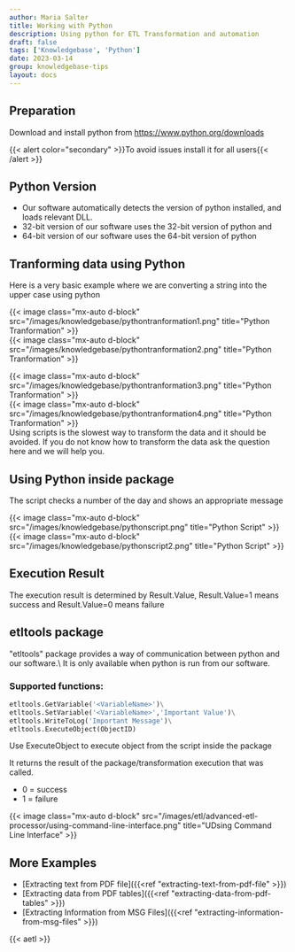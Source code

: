 ```yaml
---
author: Maria Salter
title: Working with Python
description: Using python for ETL Transformation and automation
draft: false
tags: ['Knowledgebase', 'Python']
date: 2023-03-14
group: knowledgebase-tips
layout: docs
---
```


## Preparation

Download and install python from https://www.python.org/downloads

{{< alert color="secondary" >}}To avoid issues install it for all users{{< /alert >}}

## Python Version

- Our software automatically detects the version of python installed, and loads relevant DLL.
- 32-bit version of our software uses the 32-bit version of python and
- 64-bit version of our software uses the 64-bit version of python

## Tranforming data using Python

Here is a very basic example where we are converting a string into the upper case using python

{{< image class="mx-auto d-block"  src="/images/knowledgebase/pythontranformation1.png" title="Python Tranformation" >}}
\
{{< image class="mx-auto d-block"  src="/images/knowledgebase/pythontranformation2.png" title="Python Tranformation" >}}

{{< image class="mx-auto d-block"  src="/images/knowledgebase/pythontranformation3.png" title="Python Tranformation" >}}
\
{{< image class="mx-auto d-block"  src="/images/knowledgebase/pythontranformation4.png" title="Python Tranformation" >}}
\
Using scripts is the slowest way to transform the data and it should be avoided.
If you do not know how to transform the data ask the question here and we will help you.

## Using Python inside package

The script checks a number of the day and shows an appropriate message

{{< image class="mx-auto d-block"  src="/images/knowledgebase/pythonscript.png" title="Python Script" >}}
\
{{< image class="mx-auto d-block"  src="/images/knowledgebase/pythonscript2.png" title="Python Script" >}}

## Execution Result

The execution result is determined by Result.Value, Result.Value=1 means success and Result.Value=0 means failure

## etltools package

"etltools" package provides a way of communication between python and our software.\\
It is only available when python is run from our software.

### Supported functions:

```python
etltools.GetVariable('<VariableName>')\
etltools.SetVariable('<VariableName>','Important Value')\
etltools.WriteToLog('Important Message')\
etltools.ExecuteObject(ObjectID)
```

Use ExecuteObject to execute object from the script inside the package

It returns the result of the package/transformation execution that was called.

- 0 = success
- 1 = failure

{{< image class="mx-auto d-block"  src="/images/etl/advanced-etl-processor/using-command-line-interface.png" title="UDsing Command Line Interface" >}}

## More Examples

- [Extracting text from PDF file]({{<ref "extracting-text-from-pdf-file" >}})
- [Extracting data from PDF tables]({{<ref "extracting-data-from-pdf-tables" >}})
- [Extracting Information from MSG Files]({{<ref "extracting-information-from-msg-files" >}})

{{< aetl >}}
